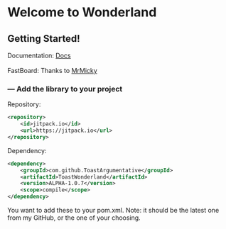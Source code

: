 # Welcome to Wonderland

## Getting Started!

Documentation: [Docs](https://github.com/ToastArgumentative/ToastWonderland/wiki) <br></br>
FastBoard: Thanks to [MrMicky](https://github.com/MrMicky-FR/FastBoard)

### — Add the library to your project

Repository: 
```xml
<repository>
    <id>jitpack.io</id>
    <url>https://jitpack.io</url>
</repository>
```
Dependency:
```xml
<dependency>
    <groupId>com.github.ToastArgumentative</groupId>
    <artifactId>ToastWonderland</artifactId>
    <version>ALPHA-1.0.7</version>
    <scope>compile</scope>
</dependency>
```
You want to add these to your pom.xml.
Note: it <version>should be the latest one from my GitHub, or the one of your choosing.
